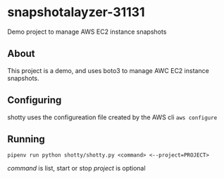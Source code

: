 # snapshotalayzer-31131
Demo project to manage AWS EC2 instance snapshots

## About
This project is a demo, and uses boto3 to manage AWC EC2 instance snapshots.

## Configuring

shotty uses the configureation file created by the AWS cli
`aws configure`


## Running

`pipenv run python shotty/shotty.py <command> <--project=PROJECT>`

*command* is list, start or stop
*project* is optional
